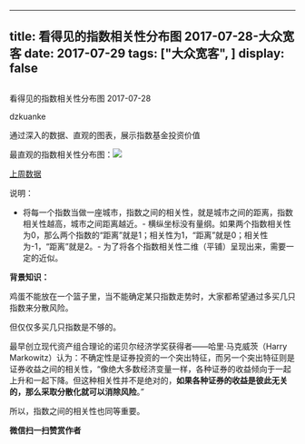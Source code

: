 
---
title:   看得见的指数相关性分布图 2017-07-28-大众宽客
date: 2017-07-29
tags: ["大众宽客", ]
display: false
---


## 



看得见的指数相关性分布图 2017-07-28




dzkuanke




通过深入的数据、直观的图表，展示指数基金投资价值


最直观的指数相关性分布图：<img data-s="300,640" data-type="png" src="http://mmbiz.qpic.cn/mmbiz_png/PKw3FQPmhIjaic3kv3A0EXEibBAl8IPAoFPAQ8XeI6eSyX6HjSbNib5kyWAibSDSUnZGJCicVtUOf82mtFrP5a7U74g/0?wx_fmt=png" class="" data-ratio="0.7850162866449512" data-w="1228"/>

[上周数据](http://mp.weixin.qq.com/s?__biz=MzAwMTc1MDcwNw==&amp;mid=2648272181&amp;idx=1&amp;sn=c3aa0684bc2e989666a7d5416cae8638&amp;chksm=82f92ee9b58ea7ff6327efd03cfa952109ca2eafdea47055df15544ed6e1e40e7a22cf025cf9&amp;scene=21#wechat_redirect)



说明：
- 将每一个指数当做一座城市，指数之间的相关性，就是城市之间的距离，指数相关性越高，城市之间距离越近。- 横纵坐标没有量纲。如果两个指数相关性为0，那么两个指数的“距离”就是1；相关性为1，“距离”就是0；相关性为-1，“距离”就是2。- 为了将各个指数相关性二维（平铺）呈现出来，需要一定的近似。


**背景知识：**

鸡蛋不能放在一个篮子里，当不能确定某只指数走势时，大家都希望通过多买几只指数来分散风险。&nbsp;



但仅仅多买几只指数是不够的。&nbsp;



最早创立现代资产组合理论的诺贝尔经济学奖获得者——哈里·马克威茨（Harry Markowitz）认为：不确定性是证券投资的一个突出特征，而另一个突出特征则是证券收益之间的相关性，“像绝大多数经济变量一样，各种证券的收益倾向于一起上升和一起下降。但这种相关性并不是绝对的，**如果各种证券的收益是彼此无关的，那么采取分散化就可以消除风险**。”&nbsp;



所以，指数之间的相关性也同等重要。




**微信扫一扫赞赏作者**















